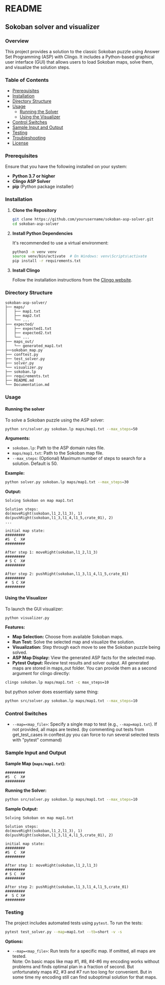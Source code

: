 
# README

## Sokoban solver and visualizer

### Overview

This project provides a solution to the classic Sokoban puzzle using Answer Set Programming (ASP) with Clingo. It includes a Python-based graphical user interface (GUI) that allows users to load Sokoban maps, solve them, and visualize the solution steps.

### Table of Contents

- [Prerequisites](#prerequisites)
- [Installation](#installation)
- [Directory Structure](#directory-structure)
- [Usage](#usage)
  - [Running the Solver](#running-the-solver)
  - [Using the Visualizer](#using-the-visualizer)
- [Control Switches](#control-switches)
- [Sample Input and Output](#sample-input-and-output)
- [Testing](#testing)
- [Troubleshooting](#troubleshooting)
- [License](#license)

### Prerequisites

Ensure that you have the following installed on your system:

- **Python 3.7 or higher**
- **Clingo ASP Solver**
- **pip** (Python package installer)

### Installation

1. **Clone the Repository**

   ```bash
   git clone https://github.com/yourusername/sokoban-asp-solver.git
   cd sokoban-asp-solver
   ```

2. **Install Python Dependencies**

   It's recommended to use a virtual environment:

   ```bash
   python3 -m venv venv
   source venv/bin/activate  # On Windows: venv\Scripts\activate
   pip install -r requirements.txt
   ```

3. **Install Clingo**

   Follow the installation instructions from the [Clingo website](https://potassco.org/clingo/).

### Directory Structure

```
sokoban-asp-solver/
├── maps/
│   ├── map1.txt
│   ├── map2.txt
│   └── ...
├── expected/
│   ├── expected1.txt
│   ├── expected2.txt
│   └── ...
├── maps_out/
│   └── generated_map1.txt
├──sokoban_map.py
├── conftest.py
├── test_solver.py
├── solver.py
└── visualizer.py
├── sokoban.lp
├── requirements.txt
├── README.md
└── Documentation.md
```

### Usage

#### Running the solver

To solve a Sokoban puzzle using the ASP solver:

```bash
python src/solver.py sokoban.lp maps/map1.txt --max_steps=50
```

**Arguments:**

- `sokoban.lp`: Path to the ASP domain rules file.
- `maps/map1.txt`: Path to the Sokoban map file.
- `--max_steps`: (Optional) Maximum number of steps to search for a solution. Default is 50.

**Example:**

```bash
python solver.py sokoban.lp maps/map1.txt --max_steps=30
```

**Output:**

```
Solving Sokoban on map map1.txt

Solution steps:
do(moveRight(sokoban,l1_2,l1_3), 1)
do(pushRight(sokoban,l1_3,l1_4,l1_5,crate_01), 2)
...

initial map state:
#########
#S  C  X#
#########

After step 1: moveRight(sokoban,l1_2,l1_3)
#########
# S C  X#
#########

After step 2: pushRight(sokoban,l1_3,l1_4,l1_5,crate_01)
#########
#  S C X#
#########
```

#### Using the Visualizer

To launch the GUI visualizer:

```bash
python visualizer.py
```

**Features:**

- **Map Selection:** Choose from available Sokoban maps.
- **Run Test:** Solve the selected map and visualize the solution.
- **Visualization:** Step through each move to see the Sokoban puzzle being solved.
- **ASP Map Display:** View the generated ASP facts for the selected map.
- **Pytest Output:** Review test results and solver output. All generated maps are stored in maps_out folder. You can provide them as a second argument for clingo directly:
```bash
clingo sokoban.lp maps/map1.txt -c max_steps=10
```  
but python solver does essentialy same thing:  
```bash
python src/solver.py sokoban.lp maps/map1.txt --max_steps=10
```

### Control Switches

- `--map=<map_file>`: Specify a single map to test (e.g., `--map=map1.txt`). If not provided, all maps are tested.
(by commenting out tests from get_test_cases in conftest.py you can force to run several selected tests with "pytest" command)

### Sample Input and Output

**Sample Map (`maps/map1.txt`):**

```
#########
#S  C  X#
#########
```

**Running the Solver:**

```bash
python src/solver.py sokoban.lp maps/map1.txt --max_steps=10
```

**Sample Output:**

```
Solving Sokoban on map map1.txt

Solution steps:
do(moveRight(sokoban,l1_2,l1_3), 1)
do(pushRight(sokoban,l1_3,l1_4,l1_5,crate_01), 2)

initial map state:
#########
#S  C  X#
#########

After step 1: moveRight(sokoban,l1_2,l1_3)
#########
# S C  X#
#########

After step 2: pushRight(sokoban,l1_3,l1_4,l1_5,crate_01)
#########
#  S C X#
#########
```

### Testing

The project includes automated tests using `pytest`. To run the tests:

```bash
pytest test_solver.py --map=map1.txt --tb=short -v -s
```

**Options:**

- `--map=<map_file>`: Run tests for a specific map. If omitted, all maps are tested.  
Note: On basic maps like map #1, #8, #4-#6 my encoding works without problems and finds optimal plan in a fraction of second. But unfortunately maps #2, #3 and #7 run too long for convenient. But in some time my encoding still can find suboptimal solution for that maps.
